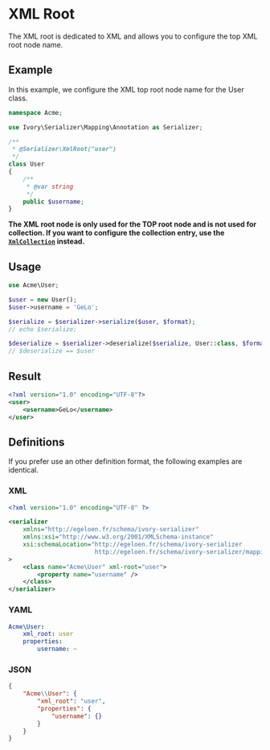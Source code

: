 # XML Root

The XML root is dedicated to XML and allows you to configure the top XML root node name.

## Example

In this example, we configure the XML top root node name for the User class.

``` php
namespace Acme;

use Ivory\Serializer\Mapping\Annotation as Serializer;

/**
 * @Serializer\XmlRoot("user")
 */
class User
{
    /**
     * @var string
     */
    public $username;
}
```

**The XML root node is only used for the TOP root node and is not used for collection. If you want to configure the 
collection entry, use the [`XmlCollection`](/doc/definition/xml_collection.md) instead.**

## Usage

``` php
use Acme\User;

$user = new User();
$user->username = 'GeLo';

$serialize = $serializer->serialize($user, $format);
// echo $serialize;

$deserialize = $serializer->deserialize($serialize, User::class, $format);
// $deserialize == $user
```

## Result

``` xml
<?xml version="1.0" encoding="UTF-8"?>
<user>
    <username>GeLo</username>
</user>
```

## Definitions

If you prefer use an other definition format, the following examples are identical. 

### XML

``` xml
<?xml version="1.0" encoding="UTF-8" ?>

<serializer
    xmlns="http://egeloen.fr/schema/ivory-serializer"
    xmlns:xsi="http://www.w3.org/2001/XMLSchema-instance"
    xsi:schemaLocation="http://egeloen.fr/schema/ivory-serializer
                        http://egeloen.fr/schema/ivory-serializer/mapping-1.0.xsd"
>
    <class name="Acme\User" xml-root="user">
        <property name="username" />
    </class>
</serializer>
```

### YAML

``` yaml
Acme\User:
    xml_root: user
    properties:
        username: ~
```

### JSON

``` json
{
    "Acme\\User": {
        "xml_root": "user",
        "properties": {
            "username": {}
        }
    }
}
```
